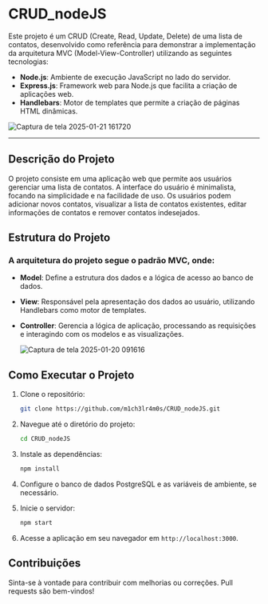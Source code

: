 # CRUD_nodeJS

Este projeto é um CRUD (Create, Read, Update, Delete) de uma lista de contatos, desenvolvido como referência para demonstrar a implementação da arquitetura MVC (Model-View-Controller) utilizando as seguintes tecnologias:

- **Node.js**: Ambiente de execução JavaScript no lado do servidor.
- **Express.js**: Framework web para Node.js que facilita a criação de aplicações web.
- **Handlebars**: Motor de templates que permite a criação de páginas HTML dinâmicas.

 
![Captura de tela 2025-01-21 161720](https://github.com/user-attachments/assets/6f6477a5-9ce0-4acb-bd0d-23b40d0d5959)

---
## Descrição do Projeto

O projeto consiste em uma aplicação web que permite aos usuários gerenciar uma lista de contatos. A interface do usuário é minimalista, focando na simplicidade e na facilidade de uso. Os usuários podem adicionar novos contatos, visualizar a lista de contatos existentes, editar informações de contatos e remover contatos indesejados.

## Estrutura do Projeto

   <h3>A arquitetura do projeto segue o padrão MVC, onde:</h3> 
   
- **Model**: Define a estrutura dos dados e a lógica de acesso ao banco de dados.
- **View**: Responsável pela apresentação dos dados ao usuário, utilizando Handlebars como motor de templates.
- **Controller**: Gerencia a lógica de aplicação, processando as requisições e interagindo com os modelos e as visualizações.

  ![Captura de tela 2025-01-20 091616](https://github.com/user-attachments/assets/c7e095f8-a516-48b1-9ea5-6d7968bedc8d)


## Como Executar o Projeto

1. Clone o repositório:
   ```bash
   git clone https://github.com/m1ch3lr4m0s/CRUD_nodeJS.git
   ```

2. Navegue até o diretório do projeto:
   ```bash
   cd CRUD_nodeJS
   ```

3. Instale as dependências:
   ```bash
   npm install
   ```

4. Configure o banco de dados PostgreSQL e as variáveis de ambiente, se necessário.

5. Inicie o servidor:
   ```bash
   npm start
   ```

6. Acesse a aplicação em seu navegador em `http://localhost:3000`.

## Contribuições

Sinta-se à vontade para contribuir com melhorias ou correções. Pull requests são bem-vindos!

